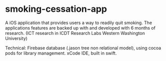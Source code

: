 # smoking-cessation-app

A iOS application that provides users a way to readily quit smoking. The applications features are backed up with and developed with 6 months of research.  (ICT research in ICDT Research Labs Western Washington University)  


Technical: Firebase database (.jason tree non relational model), using cocoa pods for library management. xCode IDE, built in swift. 
